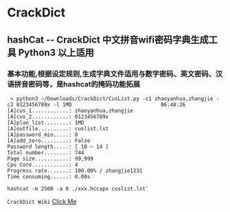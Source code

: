 # CrackDict
## hashCat -- CrackDict 中文拼音wifi密码字典生成工具 Python3 以上适用
### 基本功能,根据设定规则,生成字典文件适用与数字密码、英文密码、汉语拼音密码等，是hashcat的掩码功能拓展


     ↪ python3 ~/Downloads/CrackDict/CusList.py -c1 zhaoyanhua,zhangjie -c2 0123456789x -l 1MD                             06:48:26
    [A]cus_1............: zhaoyanhua,zhangjie
    [A]cus_2............: 0123456789x
    [A]plan_list........: 1MD
    [A]outfile..........: cuslist.lst
    [A]password_min.....: 8
    [A]add_zero.........: False
    Password length.....: [ 10 ~ 14 ]
    Total number........: 744
    Page size...........: 99,999
    Cpu Core............: 4
    Progress rate.......: 100.00% / zhangjie1231
    Time consuming......: 0.00s

    hashcat -m 2500 -a 0 ./xxx.hccapx cuslist.lst`


`CrackDict Wiki` [Click Me](https://github.com/JogFeelingVI/CrackDict/wiki)